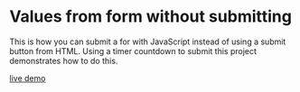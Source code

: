 # Values from form without submitting 
This is how you can submit a for with JavaScript instead of using a submit button from HTML. Using a timer countdown to submit this project demonstrates how to do this.

[live demo](https://ericwallen.github.io/values-from-form-without-submitting-js/)
